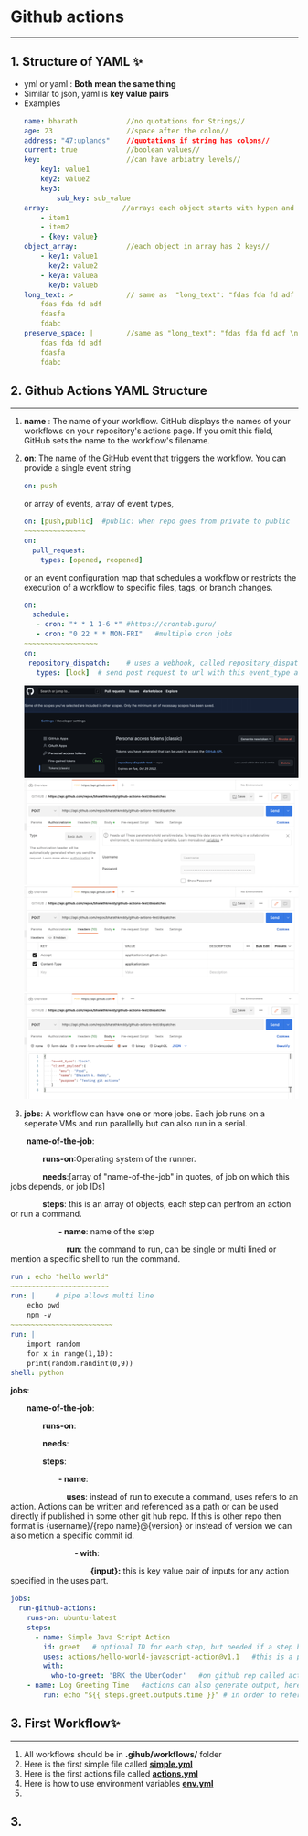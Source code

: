 # Github actions
***
## 1. Structure of YAML ✨
- yml or yaml : **Both mean the same thing**
- Similar to json, yaml is **key value pairs**
- Examples
    ```yaml
    name: bharath            //no quotations for Strings//
    age: 23                  //space after the colon//
    address: "47:uplands"    //quotations if string has colons//
    current: true            //boolean values//
    key:                     //can have arbiatry levels//
        key1: value1
        key2: value2
        key3:
            sub_key: sub_value
    array:                  //arrays each object starts with hypen and indented//
        - item1
        - item2
        - {key: value}
    object_array:            //each object in array has 2 keys//
        - key1: value1
          key2: value2
        - keya: valuea
          keyb: valueb
    long_text: >             // same as  "long_text": "fdas fda fd adf  fdasfa  fdabc\n" //
        fdas fda fd adf 
        fdasfa 
        fdabc
    preserve_space: |        //same as "long_text": "fdas fda fd adf \nfdasfa \nfdabc\n" //
        fdas fda fd adf 
        fdasfa 
        fdabc
    ```

## 2. Github Actions YAML Structure
***
1. **name** : The name of your workflow. GitHub displays the names of your workflows on your repository's actions page. If you omit this field, GitHub sets the name to the workflow's filename.

2. **on**: The name of the GitHub event that triggers the workflow. You can provide a single event string
    ```yaml
    on: push
    ```
    or array of events, array of event types,
    ```yaml
    on: [push,public]  #public: when repo goes from private to public
    ~~~~~~~~~~~~~~~
    on:
      pull_request:
        types: [opened, reopened]
    ```
     or an event configuration map that schedules a workflow or restricts the execution of a workflow to specific files, tags, or branch changes. 
     ```yaml
     on:
       schedule:
        - cron: "* * 1 1-6 *" #https://crontab.guru/  
        - cron: "0 22 * * MON-FRI"   #multiple cron jobs 
    ~~~~~~~~~~~~~~~~~~
    on:
      repository_dispatch:    # uses a webhook, called repositary_dispatch, an external post request is needed to trigger this. 
        types: [lock]  # send post request to url with this event_type as body of post. This request can have a payload too which can be read.
     ```
     ![postman1](https://github.com/bharathkreddy/github-actions-test/blob/main/images/github_token.png "github token")
     ![postman1](https://github.com/bharathkreddy/github-actions-test/blob/main/images/postman_token.png "postman token")
     ![postman1](https://github.com/bharathkreddy/github-actions-test/blob/main/images/github_header.png "postman header")
     ![postman1](https://github.com/bharathkreddy/github-actions-test/blob/main/images/github_body.png "postman body")


3. **jobs**: A workflow can have one or more jobs. Each job runs on a seperate VMs and run parallelly but can also run in a serial. 

  **name-of-the-job**:

    **runs-on**:Operating system of the runner. 

    **needs**:[array of "name-of-the-job" in quotes, of job on which this jobs depends, or job IDs]

    **steps**: this is an array of objects, each step can perfrom an action or run a command.

      **- name**: name of the step

       **run**: the command to run, can be single or multi lined or mention a specific shell to run the command.

```yaml
run : echo "hello world"
~~~~~~~~~~~~~~~~~~~~~~~~
run: |     # pipe allows multi line 
    echo pwd
    npm -v
~~~~~~~~~~~~~~~~~~~~~~~~~
run: |
    import random
    for x in range(1,10):
    print(random.randint(0,9)) 
shell: python 
```

**jobs**:

  **name-of-the-job**:

    **runs-on**:

    **needs**:

    **steps**: 

      **- name**: 

       **uses**: instead of run to execute a command, uses refers to an action. Actions can be written and referenced as a path or can be used directly if published in some other git hub repo. If this is other repo then format is {username}/{repo name}@{version} or instead of version we can also metion a specific commit id.

        **- with**:

          **{input}:** this is key value pair of inputs for any action specified in the uses part.

```yaml
jobs:
  run-github-actions:
    runs-on: ubuntu-latest
    steps:
      - name: Simple Java Script Action
        id: greet   # optional ID for each step, but needed if a step has to be referenced somewhere.
        uses: actions/hello-world-javascript-action@v1.1   #this is a published action on a github repo
        with:
          who-to-greet: 'BRK the UberCoder'   #on github rep called actions/hello-world-javascript-action, the documentation gives inputs needed for this action.
    - name: Log Greeting Time   #actions can also generate output, here we have created a new step to capture this output.
        run: echo "${{ steps.greet.outputs.time }}" # in order to reference a step we need its ID, see above.   
```




## 3. First Workflow✨
***
1. All workflows should be in **.gihub/workflows/** folder
2. Here is the first simple file called [**simple.yml**](.github/workflows/simple.yml)
3. Here is the first actions file called [**actions.yml**](.github/workflows/actions.yml)
4. Here is how to use environment variables [**env.yml**](./github/workflows/env.yml)
5. 

## 3. 